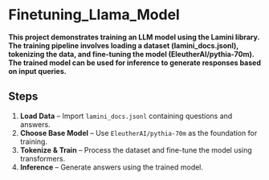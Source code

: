 # Finetuning_Llama_Model


**This project demonstrates training an LLM model using the Lamini library. The training pipeline involves loading a dataset (lamini_docs.jsonl), tokenizing the data, and fine-tuning the model (EleutherAI/pythia-70m). The trained model can be used for inference to generate responses based on input queries.** 

## Steps

1. **Load Data** – Import `lamini_docs.jsonl` containing questions and answers.  
2. **Choose Base Model** – Use `EleutherAI/pythia-70m` as the foundation for training.  
3. **Tokenize & Train** – Process the dataset and fine-tune the model using transformers.  
4. **Inference** – Generate answers using the trained model.  
